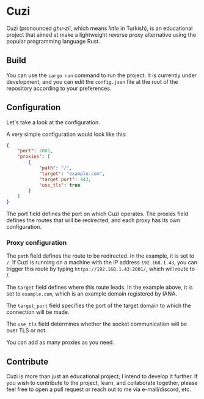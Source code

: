 # Cuzi

Cuzi (pronounced _ghu-zii_, which means _little_ in Turkish), is an educational project that aimed at make a lightweight reverse proxy alternative using the popular programming language Rust.

## Build

You can use the `cargo run` command to run the project. It is currently under development, and you can edit the `config.json` file at the root of the repository according to your preferences.

## Configuration

Let's take a look at the configuration.

A very simple configuration would look like this:

```json
{
	"port": 2001,
	"proxies": [
		{
			"path": "/",
			"target": "example.com",
			"target_port": 443,
			"use_tls": true
		}
	]
}
```

The port field defines the port on which Cuzi operates. The proxies field defines the routes that will be redirected, and each proxy has its own configuration.

### Proxy configuration

The `path` field defines the route to be redirected. In the example, it is set to `/`. If Cuzi is running on a machine with the IP address `192.168.1.43`, you can trigger this route by typing `https://192.168.1.43:2001/`, which will route to /.

The `target` field defines where this route leads. In the example above, it is set to `example.com`, which is an example domain registered by IANA.

The `target_port` field specifies the port of the target domain to which the connection will be made.

The `use_tls` field determines whether the socket communication will be over TLS or not.

You can add as many proxies as you need.

## Contribute

Cuzi is more than just an educational project; I intend to develop it further. If you wish to contribute to the project, learn, and collaborate together, please feel free to open a pull request or reach out to me via e-mail/discord, etc.
